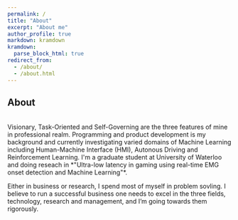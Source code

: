 ```yaml
---
permalink: /
title: "About"
excerpt: "About me"
author_profile: true
markdown: kramdown
kramdown:
  parse_block_html: true
redirect_from: 
  - /about/
  - /about.html
---
```


About 
------
<br/>
Visionary, Task-Oriented and Self-Governing are the three features of mine in professional realm. Programming and product development is my background and currently investigating varied domains of Machine Learning including Human-Machine Interface (HMI), Autonous Driving and Reinforcement Learning. I'm a graduate student at University of Waterloo and doing reseach in *"Ultra-low latency in gaming using real-time EMG onset detection and Machine Learning"*. 


Either in business or research, I spend most of myself in problem sovling. I believe to run a successful business one needs to excel in the three fields, technology, research and management, and I’m going towards them rigorously.